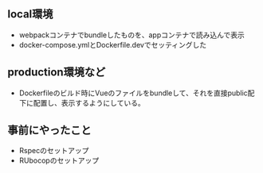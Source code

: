 ## local環境
- webpackコンテナでbundleしたものを、appコンテナで読み込んで表示
- docker-compose.ymlとDockerfile.devでセッティングした
## production環境など
- Dockerfileのビルド時にVueのファイルをbundleして、それを直接public配下に配置し、表示するようにしている。

## 事前にやったこと
- Rspecのセットアップ
- RUbocopのセットアップ
